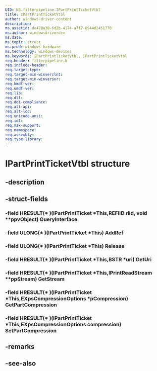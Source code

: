 ```yaml
---
UID: NS.filterpipeline.IPartPrintTicketVtbl
title: IPartPrintTicketVtbl
author: windows-driver-content
description: 
ms.assetid: de478a38-6d2b-4174-a7f7-6944d2451770
ms.author: windowsdriverdev
ms.date: 
ms.topic: struct
ms.prod: windows-hardware
ms.technology: windows-devices
ms.keywords: IPartPrintTicketVtbl, IPartPrintTicketVtbl
req.header: filterpipeline.h
req.include-header:
req.target-type:
req.target-min-winverclnt:
req.target-min-winversvr:
req.kmdf-ver:
req.umdf-ver:
req.lib:
req.dll:
req.ddi-compliance:
req.alt-api:
req.alt-loc:
req.unicode-ansi:
req.idl:
req.max-support:
req.namespace:
req.assembly:
req.type-library:
---
```


# IPartPrintTicketVtbl structure

## -description



## -struct-fields

### -field HRESULT(* )(IPartPrintTicket *This,REFIID riid, void **ppvObject) QueryInterface			
 	
### -field ULONG(* )(IPartPrintTicket *This) AddRef			
 	
### -field ULONG(* )(IPartPrintTicket *This) Release			
 	
### -field HRESULT(* )(IPartPrintTicket *This,BSTR *uri) GetUri			
 	
### -field HRESULT(* )(IPartPrintTicket *This,IPrintReadStream **ppStream) GetStream			
 	
### -field HRESULT(* )(IPartPrintTicket *This,EXpsCompressionOptions *pCompression) GetPartCompression			
 	
### -field HRESULT(* )(IPartPrintTicket *This,EXpsCompressionOptions compression) SetPartCompression			
 	
## -remarks

## -see-also